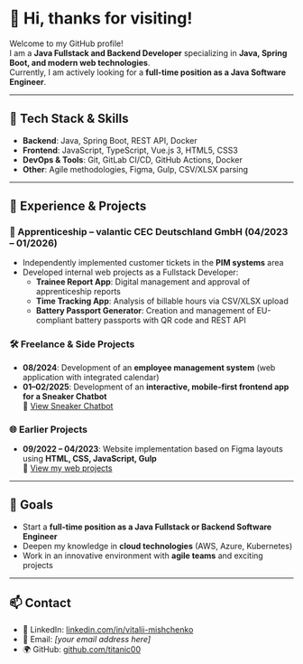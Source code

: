 # 👋 Hi, thanks for visiting!

Welcome to my GitHub profile!  
I am a **Java Fullstack and Backend Developer** specializing in **Java, Spring Boot, and modern web technologies**.  
Currently, I am actively looking for a **full-time position as a Java Software Engineer**.

---

## 🚀 Tech Stack & Skills

- **Backend**: Java, Spring Boot, REST API, Docker  
- **Frontend**: JavaScript, TypeScript, Vue.js 3, HTML5, CSS3  
- **DevOps & Tools**: Git, GitLab CI/CD, GitHub Actions, Docker  
- **Other**: Agile methodologies, Figma, Gulp, CSV/XLSX parsing  

---

## 💼 Experience & Projects

### 📌 Apprenticeship – valantic CEC Deutschland GmbH (04/2023 – 01/2026)
- Independently implemented customer tickets in the **PIM systems** area  
- Developed internal web projects as a Fullstack Developer:
  - **Trainee Report App**: Digital management and approval of apprenticeship reports  
  - **Time Tracking App**: Analysis of billable hours via CSV/XLSX upload  
  - **Battery Passport Generator**: Creation and management of EU-compliant battery passports with QR code and REST API  

### 🛠 Freelance & Side Projects
- **08/2024**: Development of an **employee management system** (web application with integrated calendar)  
- **01–02/2025**: Development of an **interactive, mobile-first frontend app for a Sneaker Chatbot**  
  🔗 [View Sneaker Chatbot](https://app.myeidos.ai/)  

### 🌐 Earlier Projects
- **09/2022 – 04/2023**: Website implementation based on Figma layouts using **HTML, CSS, JavaScript, Gulp**  
  🔗 [View my web projects](https://titanic00.github.io/My-works/)  

---

## 🎯 Goals
- Start a **full-time position as a Java Fullstack or Backend Software Engineer**  
- Deepen my knowledge in **cloud technologies** (AWS, Azure, Kubernetes)  
- Work in an innovative environment with **agile teams** and exciting projects  

---

## 📫 Contact
- 💼 LinkedIn: [linkedin.com/in/vitalii-mishchenko](https://linkedin.com/in/vitalii-mishchenko)  
- 📧 Email: *[your email address here]*  
- 🌍 GitHub: [github.com/titanic00](https://github.com/titanic00)  
